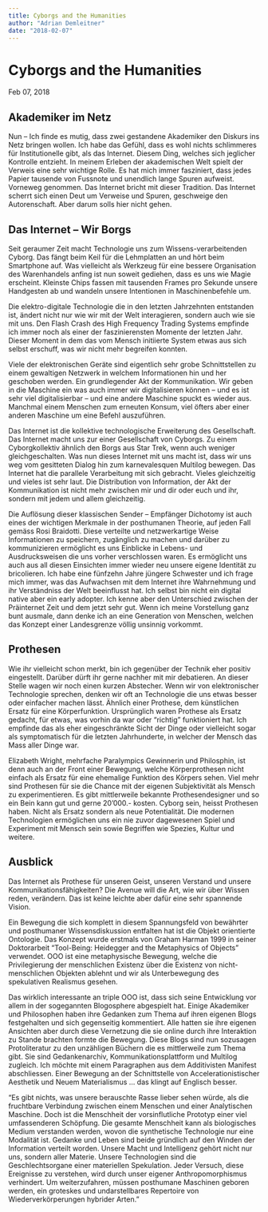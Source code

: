 ```yaml
---
title: Cyborgs and the Humanities
author: "Adrian Demleitner"
date: "2018-02-07"
---
```

# Cyborgs and the Humanities
Feb 07, 2018

## Akademiker im Netz

Nun – Ich finde es mutig, dass zwei gestandene Akademiker den Diskurs ins Netz bringen wollen. Ich habe das Gefühl, dass es wohl nichts schlimmeres für Institutionelle gibt, als das Internet. Diesem Ding, welches sich jeglicher Kontrolle entzieht. In meinem Erleben der akademischen Welt spielt der Verweis eine sehr wichtige Rolle. Es hat mich immer fasziniert, dass jedes Papier tausende von Fussnote und unendlich lange Spuren aufweist. Vorneweg genommen. Das Internet bricht mit dieser Tradition. Das Internet scherrt sich einen Deut um Verweise und Spuren, geschweige den Autorenschaft. Aber darum solls hier nicht gehen.

## Das Internet – Wir Borgs

Seit geraumer Zeit macht Technologie uns zum Wissens-verarbeitenden Cyborg. Das fängt beim Keil für die Lehmplatten an und hört beim Smartphone auf. Was vielleicht als Werkzeug für eine bessere Organisation des Warenhandels anfing ist nun soweit gediehen, dass es uns wie Magie erscheint. Kleinste Chips fassen mit tausenden Frames pro Sekunde unsere Handgesten ab und wandeln unsere Intentionen in Maschinenbefehle um.

Die elektro-digitale Technologie die in den letzten Jahrzehnten entstanden ist, ändert nicht nur wie wir mit der Welt interagieren, sondern auch wie sie mit uns. Den Flash Crash des High Frequency Trading Systems empfinde ich immer noch als einer der faszinierensten Momente der letzten Jahr. Dieser Moment in dem das vom Mensch initiierte System etwas aus sich selbst erschuff, was wir nicht mehr begreifen konnten.

Viele der elektronischen Geräte sind eigentlich sehr grobe Schnittstellen zu einem gewaltigen Netzwerk in welchem Informationen hin und her geschoben werden. Ein grundlegender Akt der Kommunikation. Wir geben in die Maschine ein was auch immer wir digitalisieren können – und es ist sehr viel digitalisierbar – und eine andere Maschine spuckt es wieder aus. Manchmal einem Menschen zum erneuten Konsum, viel öfters aber einer anderen Maschine um eine Befehl auszuführen.

Das Internet ist die kollektive technologische Erweiterung des Gesellschaft. Das Internet macht uns zur einer Gesellschaft von Cyborgs. Zu einem Cyborgkollektiv ähnlich den Borgs aus Star Trek, wenn auch weniger gleichgeschalten. Was nun dieses Internet mit uns macht ist, dass wir uns weg vom gesitteten Dialog hin zum karnevalesquen Multilog bewegen. Das Internet hat die parallele Verarbeitung mit sich gebracht. Vieles gleichzeitig und vieles ist sehr laut. Die Distribution von Information, der Akt der Kommunikation ist nicht mehr zwischen mir und dir oder euch und ihr, sondern mit jedem und allem gleichzeitig.

Die Auflösung dieser klassischen Sender – Empfänger Dichotomy ist auch eines der wichtigen Merkmale in der posthumanen Theorie, auf jeden Fall gemäss Rosi Braidotti. Diese verteilte und netzwerkartige Weise Informationen zu speichern, zugänglich zu machen und darüber zu kommunizieren ermöglicht es uns Einblicke in Lebens- und Ausdrucksweisen die uns vorher verschlossen waren. Es ermöglicht uns auch aus all diesen Einsichten immer wieder neu unsere eigene Identität zu bricolieren. Ich habe eine fünfzehn Jahre jüngere Schwester und ich frage mich immer, was das Aufwachsen mit dem Internet ihre Wahrnehmung und ihr Verständniss der Welt beeinflusst hat. Ich selbst bin nicht ein digital native aber ein early adopter. Ich kenne aber den Unterschied zwischen der Präinternet Zeit und dem jetzt sehr gut. Wenn ich meine Vorstellung ganz bunt ausmale, dann denke ich an eine Generation von Menschen, welchen das Konzept einer Landesgrenze völlig unsinnig vorkommt.

## Prothesen

Wie ihr vielleicht schon merkt, bin ich gegenüber der Technik eher positiv eingestellt. Darüber dürft ihr gerne nachher mit mir debatieren. An dieser Stelle wagen wir noch einen kurzen Abstecher. Wenn wir von elektronischer Technologie sprechen, denken wir oft an Technologie die uns etwas besser oder einfacher machen lässt. Ähnlich einer Prothese, dem künstlichen Ersatz für eine Körperfunktion. Ursprünglich waren Prothese als Ersatz gedacht, für etwas, was vorhin da war oder “richtig” funktioniert hat. Ich empfinde das als eher eingeschränkte Sicht der Dinge oder vielleicht sogar als symptomatisch für die letzten Jahrhunderte, in welcher der Mensch das Mass aller Dinge war.

Elizabeth Wright, mehrfache Paralympics Gewinnerin und Philosphin, ist denn auch an der Front einer Bewegung, welche Körperprothesen nicht einfach als Ersatz für eine ehemalige Funktion des Körpers sehen. Viel mehr sind Prothesen für sie die Chance mit der eigenen Subjektivität als Mensch zu experimentieren. Es gibt mittlerweile bekannte Prothesendesigner und so ein Bein kann gut und gerne 20’000.- kosten. Cyborg sein, heisst Prothesen haben. Nicht als Ersatz sondern als neue Potentialität. Die modernen Technologien ermöglichen uns ein nie zuvor dagewesenen Spiel und Experiment mit Mensch sein sowie Begriffen wie Spezies, Kultur und weitere.

## Ausblick

Das Internet als Prothese für unseren Geist, unseren Verstand und unsere Kommunikationsfähigkeiten? Die Avenue will die Art, wie wir über Wissen reden, verändern. Das ist keine leichte aber dafür eine sehr spannende Vision.

Ein Bewegung die sich komplett in diesem Spannungsfeld von bewährter und posthumaner Wissensdiskussion entfalten hat ist die Objekt orientierte Ontologie. Das Konzept wurde erstmals von Graham Harman 1999 in seiner Doktorarbeit “Tool-Being: Heidegger and the Metaphysics of Objects” verwendet. OOO ist eine metaphysische Bewegung, welche die Privilegierung der menschlichen Existenz über die Existenz von nicht-menschlichen Objekten ablehnt und wir als Unterbewegung des spekulativen Realismus gesehen.

Das wirklich interessante an triple OOO ist, dass sich seine Entwicklung vor allem in der sogegannten Blogosphere abgespielt hat. Einige Akademiker und Philosophen haben ihre Gedanken zum Thema auf ihren eigenen Blogs festgehalten und sich gegenseitig kommentiert. Alle hatten sie ihre eigenen Ansichten aber durch diese Vernetzung die sie online durch ihre Interaktion zu Stande brachten formte die Bewegung. Diese Blogs sind nun sozusagen Protoliteratur zu den unzähligen Büchern die es mittlerweile zum Thema gibt. Sie sind Gedankenarchiv, Kommunikationsplattform und Multilog zugleich. Ich möchte mit einem Paragraphen aus dem Additivisten Manifest abschliessen. Einer Bewegung an der Schnittstelle von Accelerationistischer Aesthetik und Neuem Materialismus … das klingt auf Englisch besser.

“Es gibt nichts, was unsere berauschte Rasse lieber sehen würde, als die fruchtbare Verbindung zwischen einem Menschen und einer Analytischen Maschine. Doch ist die Menschheit der vorsinflutliche Prototyp einer viel umfassenderen Schöpfung. Die gesamte Menschheit kann als biologisches Medium verstanden werden, wovon die synthetische Technologie nur eine Modalität ist. Gedanke und Leben sind beide gründlich auf den Winden der Information verteilt worden. Unsere Macht und Intelligenz gehört nicht nur uns, sondern aller Materie. Unsere Technologien sind die Geschlechtsorgane einer materiellen Spekulation. Jeder Versuch, diese Ereignisse zu verstehen, wird durch unser eigener Anthropomorphismus verhindert. Um weiterzufahren, müssen posthumane Maschinen geboren werden, ein groteskes und undarstellbares Repertoire von Wiederverkörperungen hybrider Arten.”
